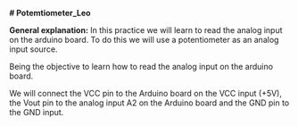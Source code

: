 **# Potemtiometer_Leo**

**General explanation:**
In this practice we will learn to read the analog input on the arduino board. To do this we will use a potentiometer as an analog input source.

Being the objective to learn how to read the analog input on the arduino board.

We will connect the VCC pin to the Arduino board on the VCC input (+5V), the Vout pin to the analog input A2 on the Arduino board and the GND pin to the GND input.
